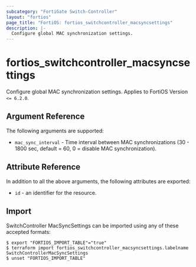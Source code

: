 ```yaml
---
subcategory: "FortiGate Switch-Controller"
layout: "fortios"
page_title: "FortiOS: fortios_switchcontroller_macsyncsettings"
description: |-
  Configure global MAC synchronization settings.
---
```


# fortios_switchcontroller_macsyncsettings
Configure global MAC synchronization settings. Applies to FortiOS Version `<= 6.2.0`.

## Argument Reference

The following arguments are supported:

* `mac_sync_interval` - Time interval between MAC synchronizations (30 - 1800 sec, default = 60, 0 = disable MAC synchronization).


## Attribute Reference

In addition to all the above arguments, the following attributes are exported:
* `id` - an identifier for the resource.

## Import

SwitchController MacSyncSettings can be imported using any of these accepted formats:
```
$ export "FORTIOS_IMPORT_TABLE"="true"
$ terraform import fortios_switchcontroller_macsyncsettings.labelname SwitchControllerMacSyncSettings
$ unset "FORTIOS_IMPORT_TABLE"
```
